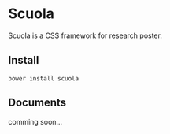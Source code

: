 Scuola
=================
Scuola is a CSS framework for research poster. 

## Install
`bower install scuola`

## Documents
comming soon...